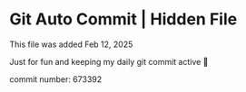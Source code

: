 # Git Auto Commit | Hidden File

This file was added Feb 12, 2025

Just for fun and keeping my daily git commit active 🤪

commit number: 673392
